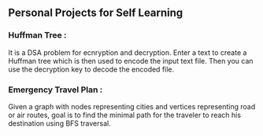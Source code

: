 ## **Personal Projects for Self Learning**

### **Huffman Tree** : 
It is a DSA problem for ecnryption and decryption. Enter a text to create a Huffman tree which is then used to encode the input text file. Then you can use the 
decryption key to decode the encoded file.

### **Emergency Travel Plan** : 
Given a graph with nodes representing cities and vertices representing road or air routes, goal is to find the minimal path for the traveler to reach his destination using BFS traversal.
